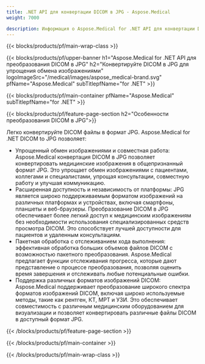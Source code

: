 ```yaml
---
title: .NET API для конвертации DICOM в JPG - Aspose.Medical
weight: 7000

description: Информация о Aspose.Medical for .NET API для конвертации DICOM в JPG
---
```


{{< blocks/products/pf/main-wrap-class >}}

{{< blocks/products/pf/upper-banner h1="Aspose.Medical for .NET API для преобразования DICOM в JPG" h2="Конвертируйте DICOM в JPG для упрощения обмена изображениями" logoImageSrc="/medical/images/aspose_medical-brand.svg" pfName="Aspose.Medical" subTitlepfName="for .NET" >}}

{{< blocks/products/pf/main-container pfName="Aspose.Medical" subTitlepfName="for .NET" >}}

{{< blocks/products/pf/feature-page-section h2="Особенности преобразования DICOM в JPG">}}

<p>Легко конвертируйте DICOM файлы в формат JPG. Aspose.Medical for .NET DICOM to JPG позволяет:</p>

<ul>
<li>Упрощенный обмен изображениями и совместная работа: Aspose.Medical конвертация DICOM в JPG позволяет конвертировать медицинские изображения в общепризнанный формат JPG. Это упрощает обмен изображениями с пациентами, коллегами и специалистами, упрощая консультации, совместную работу и улучшая коммуникацию.</li>
<li>Расширенная доступность и независимость от платформы: JPG является широко поддерживаемым форматом изображений на различных платформах и устройствах, включая смартфоны, планшеты и веб-браузеры. Преобразование DICOM в JPG обеспечивает более легкий доступ к медицинским изображениям без необходимости использования специализированных средств просмотра DICOM. Это способствует лучшей доступности для пациентов и удаленным консультациям.</li>
<li>Пакетная обработка с отслеживанием хода выполнения: эффективная обработка больших объемов файлов DICOM с возможностью пакетного преобразования. Aspose.Medical предлагает функции отслеживания прогресса, которые дают представление о процессе преобразования, позволяя оценить время завершения и отслеживать любые потенциальные ошибки.</li>
<li>Поддержка различных форматов изображений DICOM: Aspose.Medical поддерживает преобразование широкого спектра форматов изображений DICOM, включая широко используемые методы, такие как рентген, КТ, МРТ и УЗИ. Это обеспечивает совместимость с различным медицинским оборудованием для визуализации и позволяет конвертировать различные файлы DICOM в доступный формат JPG.</li>
</ul>

{{< /blocks/products/pf/feature-page-section >}}

{{< /blocks/products/pf/main-container >}}

{{< /blocks/products/pf/main-wrap-class >}}